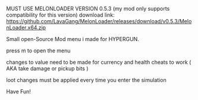 
MUST USE MELONLOADER VERSION 0.5.3 (my mod only supports compatibility for this version)
download link: https://github.com/LavaGang/MelonLoader/releases/download/v0.5.3/MelonLoader.x64.zip


Small open-Source Mod menu i made for HYPERGUN.

press m to open the menu

changes to value need to be made for currency and health cheats to work ( AKA take damage or pickup bits )

loot changes must be applied every time you enter the simulation

Have Fun!
